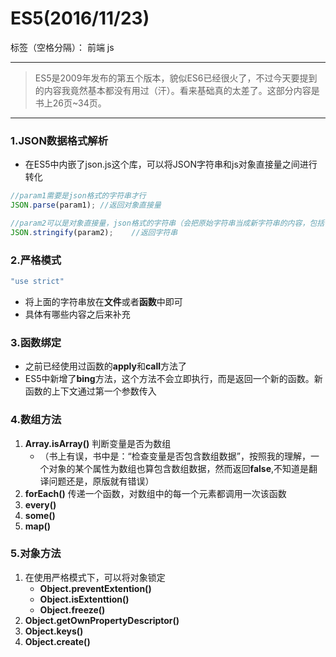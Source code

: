 ﻿# ES5(2016/11/23)

标签（空格分隔）： 前端 js

---

> ES5是2009年发布的第五个版本，貌似ES6已经很火了，不过今天要提到的内容我竟然基本都没有用过（汗）。看来基础真的太差了。这部分内容是书上26页~34页。

---

### **1.JSON数据格式解析**
- 在ES5中内嵌了json.js这个库，可以将JSON字符串和js对象直接量之间进行转化
```javascript
//param1需要是json格式的字符串才行
JSON.parse(param1); //返回对象直接量

//param2可以是对象直接量，json格式的字符串（会把原始字符串当成新字符串的内容，包括引号）
JSON.stringify(param2);    //返回字符串
```

### **2.严格模式**
```javascript
"use strict"
```
- 将上面的字符串放在**文件**或者**函数**中即可
- 具体有哪些内容之后来补充

### **3.函数绑定**
- 之前已经使用过函数的**apply**和**call**方法了
- ES5中新增了**bing**方法，这个方法不会立即执行，而是返回一个新的函数。新函数的上下文通过第一个参数传入

### **4.数组方法**
1. **Array.isArray()** 判断变量是否为数组
    - （书上有误，书中是：“检查变量是否包含数组数据”，按照我的理解，一个对象的某个属性为数组也算包含数组数据，然而返回**false**,不知道是翻译问题还是，原版就有错误）
2. **forEach()** 传递一个函数，对数组中的每一个元素都调用一次该函数
3. **every()**
4. **some()**
5. **map()**

### **5.对象方法**
1. 在使用严格模式下，可以将对象锁定
    - **Object.preventExtention()**
    - **Object.isExtenttion()**
    - **Object.freeze()**
2. **Object.getOwnPropertyDescriptor()**
3. **Object.keys()**
4. **Object.create()**
        



